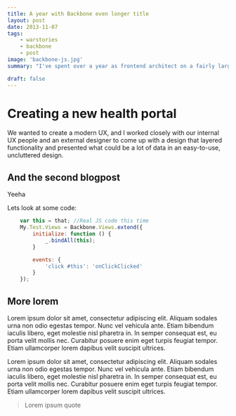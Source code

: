 ```yaml
---
title: A year with Backbone even longer title
layout: post
date: 2013-11-07
tags:
    - warstories
    - backbone
    - post
image: 'backbone-js.jpg'
summary: "I've spent over a year as frontend architect on a fairly large-scale project for a new national health portal. Here are some thoughts and experiences, especially lessons learned regarding after creating a Single Page App with a Java backend."

draft: false
---
```


# Creating a new health portal
We wanted to create a modern UX, and I worked closely with our internal UX people and an external designer to come up with a design that layered functionality and presented what could be a lot of data in an easy-to-use, uncluttered design.


## And the second blogpost
Yeeha

Lets look at some code:

```javascript
    var this = that; //Real JS code this time
    My.Test.Views = Backbone.Views.extend({
        initialize: function () {
            _.bindAll(this);
        }

        events: {
            'click #this': 'onClickClicked'
        }
    });
```

## More lorem
Lorem ipsum dolor sit amet, consectetur adipiscing elit. Aliquam sodales urna non odio egestas tempor. Nunc vel vehicula ante. Etiam bibendum iaculis libero, eget molestie nisl pharetra in. In semper consequat est, eu porta velit mollis nec. Curabitur posuere enim eget turpis feugiat tempor. Etiam ullamcorper lorem dapibus velit suscipit ultrices.

Lorem ipsum dolor sit amet, consectetur adipiscing elit. Aliquam sodales urna non odio egestas tempor. Nunc vel vehicula ante. Etiam bibendum iaculis libero, eget molestie nisl pharetra in. In semper consequat est, eu porta velit mollis nec. Curabitur posuere enim eget turpis feugiat tempor. Etiam ullamcorper lorem dapibus velit suscipit ultrices.

> Lorem ipsum quote
